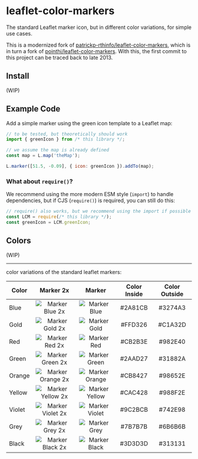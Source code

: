 # leaflet-color-markers

The standard Leaflet marker icon, but in different color variations, for simple use cases.

This is a modernized fork of [patrickp-rthinfo/leaflet-color-markers](https://github.com/patrickp-rthinfo/leaflet-color-markers),
which is in turn a fork of [pointhi/leaflet-color-markers](https://github.com/pointhi/leaflet-color-markers).
With this, the first commit to this project can be traced back to late 2013.

## Install

(WIP)

## Example Code

Add a simple marker using the green icon template to a Leaflet map: 

```javascript
// to be tested, but theoretically should work
import { greenIcon } from /* this library */;

// we assume the map is already defined
const map = L.map('theMap');

L.marker([51.5, -0.09], { icon: greenIcon }).addTo(map);
```

### What about `require()`?

We recommend using the more modern ESM style (`import`) to handle dependencies, but if CJS (`require()`) is required, you can still do this:

```javascript
// require() also works, but we recommend using the import if possible
const LCM = require(/* this library */);
const greenIcon = LCM.greenIcon;
```

## Colors

(WIP)

---

color variations of the standard leaflet markers:

| Color | Marker 2x  | Marker  | Color Inside | Color Outside |
| ------------- |:-------------:|:-----:|:-----:|:-----:|
| Blue | ![Marker Blue 2x](https://raw.githubusercontent.com/pointhi/leaflet-color-markers/master/img/marker-icon-2x-blue.png) | ![Marker Blue](https://raw.githubusercontent.com/pointhi/leaflet-color-markers/master/img/marker-icon-blue.png) | #2A81CB | #3274A3 |
| Gold | ![Marker Gold 2x](https://raw.githubusercontent.com/pointhi/leaflet-color-markers/master/img/marker-icon-2x-gold.png) | ![Marker Gold](https://raw.githubusercontent.com/pointhi/leaflet-color-markers/master/img/marker-icon-gold.png) | #FFD326 | #C1A32D |
| Red | ![Marker Red 2x](https://raw.githubusercontent.com/pointhi/leaflet-color-markers/master/img/marker-icon-2x-red.png) | ![Marker Red](https://raw.githubusercontent.com/pointhi/leaflet-color-markers/master/img/marker-icon-red.png) | #CB2B3E | #982E40 |
| Green | ![Marker Green 2x](https://raw.githubusercontent.com/pointhi/leaflet-color-markers/master/img/marker-icon-2x-green.png) | ![Marker Green](https://raw.githubusercontent.com/pointhi/leaflet-color-markers/master/img/marker-icon-green.png) | #2AAD27 | #31882A |
| Orange | ![Marker Orange 2x](https://raw.githubusercontent.com/pointhi/leaflet-color-markers/master/img/marker-icon-2x-orange.png) | ![Marker Orange](https://raw.githubusercontent.com/pointhi/leaflet-color-markers/master/img/marker-icon-orange.png) | #CB8427 | #98652E |
| Yellow | ![Marker Yellow 2x](https://raw.githubusercontent.com/pointhi/leaflet-color-markers/master/img/marker-icon-2x-yellow.png) | ![Marker Yellow](https://raw.githubusercontent.com/pointhi/leaflet-color-markers/master/img/marker-icon-yellow.png) | #CAC428 | #988F2E |
| Violet | ![Marker Violet 2x](https://raw.githubusercontent.com/pointhi/leaflet-color-markers/master/img/marker-icon-2x-violet.png) | ![Marker Violet](https://raw.githubusercontent.com/pointhi/leaflet-color-markers/master/img/marker-icon-violet.png) | #9C2BCB | #742E98 |
| Grey | ![Marker Grey 2x](https://raw.githubusercontent.com/pointhi/leaflet-color-markers/master/img/marker-icon-2x-grey.png) | ![Marker Grey](https://raw.githubusercontent.com/pointhi/leaflet-color-markers/master/img/marker-icon-grey.png) | #7B7B7B | #6B6B6B |
| Black | ![Marker Black 2x](https://raw.githubusercontent.com/pointhi/leaflet-color-markers/master/img/marker-icon-2x-black.png) | ![Marker Black](https://raw.githubusercontent.com/pointhi/leaflet-color-markers/master/img/marker-icon-black.png) | #3D3D3D | #313131 |

